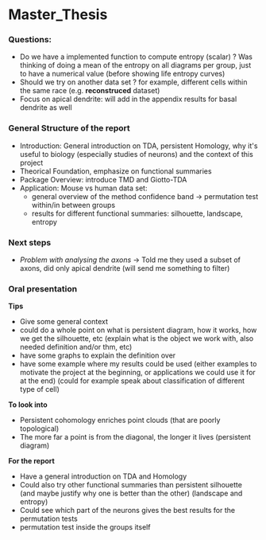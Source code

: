# Master_Thesis

### Questions:
- Do we have a implemented function to compute entropy (scalar) ? Was thinking of doing a mean of the entropy on all diagrams per group, just to have a numerical value (before showing life entropy curves)
- Should we try on another data set ? for example, different cells within the same race (e.g. **reconstruced** dataset)
- Focus on apical dendrite: will add in the appendix results for basal dendrite as well

### General Structure of the report
- Introduction: General introduction on TDA, persistent Homology, why it's useful to biology (especially studies of neurons) and the context of this project
- Theorical Foundation, emphasize on functional summaries 
- Package Overview: introduce TMD and Giotto-TDA
- Application: Mouse vs human data set:
    - general overview of the method confidence band -> permutation test within/in between groups
    - results for different functional summaries: silhouette, landscape, entropy


### Next steps
- *Problem with analysing the axons* $\to$ Told me they used a subset of axons, did only apical dendrite (will send me something to filter)

### Oral presentation

**Tips**

- Give some general context
- could do a whole point on what is persistent diagram, how it works, how we get the silhouette, etc (explain what is the object we work with, also needed definition and/or thm, etc)
- have some graphs to explain the definition over
- have some example where my results could be used (either examples to motivate the project at the beginning, or applications we could use it for at the end) (could for example speak about classification of different type of cell)


**To look into**
- Persistent cohomology enriches point clouds (that are poorly topological)
- The more far a point is from the diagonal, the longer it lives (persistent diagram)

**For the report**
- Have a general introduction on TDA and Homology
- Could also try other functional summaries than persistent silhouette (and maybe justify why one is better than the other) (landscape and entropy)
- Could see which part of the neurons gives the best results for the permutation tests
- permutation test inside the groups itself


